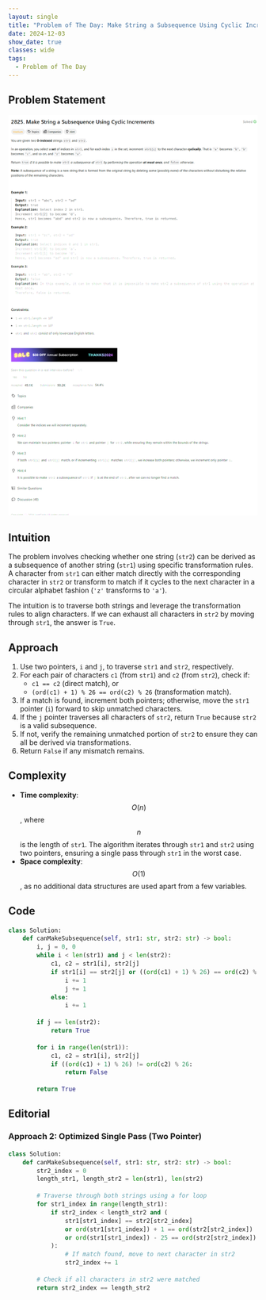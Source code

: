 ```yaml
---
layout: single
title: "Problem of The Day: Make String a Subsequence Using Cyclic Increments"
date: 2024-12-03
show_date: true
classes: wide
tags:
  - Problem of The Day
---
```


## Problem Statement

![problem](/assets/images/2024-12-03_19-38-34-problem-2825.png)

## Intuition

The problem involves checking whether one string (`str2`) can be derived as a subsequence of another string (`str1`) using specific transformation rules. A character from `str1` can either match directly with the corresponding character in `str2` or transform to match if it cycles to the next character in a circular alphabet fashion (`'z'` transforms to `'a'`).

The intuition is to traverse both strings and leverage the transformation rules to align characters. If we can exhaust all characters in `str2` by moving through `str1`, the answer is `True`.

## Approach

1. Use two pointers, `i` and `j`, to traverse `str1` and `str2`, respectively.
2. For each pair of characters `c1` (from `str1`) and `c2` (from `str2`), check if:
   - `c1 == c2` (direct match), or
   - `(ord(c1) + 1) % 26 == ord(c2) % 26` (transformation match).
3. If a match is found, increment both pointers; otherwise, move the `str1` pointer (`i`) forward to skip unmatched characters.
4. If the `j` pointer traverses all characters of `str2`, return `True` because `str2` is a valid subsequence.
5. If not, verify the remaining unmatched portion of `str2` to ensure they can all be derived via transformations.
6. Return `False` if any mismatch remains.

## Complexity

- **Time complexity**:
  $$O(n)$$, where $$n$$ is the length of `str1`. The algorithm iterates through `str1` and `str2` using two pointers, ensuring a single pass through `str1` in the worst case.
- **Space complexity**:
  $$O(1)$$, as no additional data structures are used apart from a few variables.

## Code

```python
class Solution:
    def canMakeSubsequence(self, str1: str, str2: str) -> bool:
        i, j = 0, 0
        while i < len(str1) and j < len(str2):
            c1, c2 = str1[i], str2[j]
            if str1[i] == str2[j] or ((ord(c1) + 1) % 26) == ord(c2) % 26:
                i += 1
                j += 1
            else:
                i += 1

        if j == len(str2):
            return True

        for i in range(len(str1)):
            c1, c2 = str1[i], str2[j]
            if ((ord(c1) + 1) % 26) != ord(c2) % 26:
                return False

        return True
```

## Editorial

### Approach 2: Optimized Single Pass (Two Pointer)

```python
class Solution:
    def canMakeSubsequence(self, str1: str, str2: str) -> bool:
        str2_index = 0
        length_str1, length_str2 = len(str1), len(str2)

        # Traverse through both strings using a for loop
        for str1_index in range(length_str1):
            if str2_index < length_str2 and (
                str1[str1_index] == str2[str2_index]
                or ord(str1[str1_index]) + 1 == ord(str2[str2_index])
                or ord(str1[str1_index]) - 25 == ord(str2[str2_index])
            ):
                # If match found, move to next character in str2
                str2_index += 1

        # Check if all characters in str2 were matched
        return str2_index == length_str2
```
